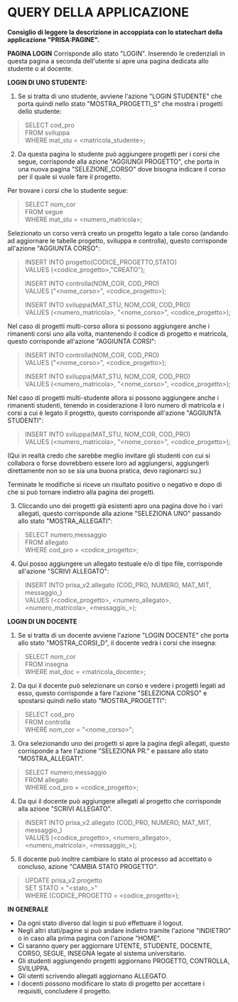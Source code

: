 # QUERY DELLA APPLICAZIONE

**Consiglio di leggere la descrizione in accoppiata con lo statechart della applicazione "PRISA:PAGINE".**

**PAGINA LOGIN**
Corrisponde allo stato "LOGIN". 
Inserendo le credenziali in questa pagina a seconda dell'utente si apre una pagina dedicata allo studente o al docente. 

**LOGIN DI UNO STUDENTE:**

1. Se si tratta di uno studente, avviene l'azione "LOGIN STUDENTE" che porta quindi nello stato "MOSTRA_PROGETTI_S" che mostra i progetti dello studente:

> SELECT cod_pro  
> FROM sviluppa  
> WHERE mat_stu = <matricola_studente>;  

2. Da questa pagina lo studente può aggiungere progetti per i corsi che segue, corrisponde alla azione "AGGIUNGI PROGETTO", che porta in una nuova pagina "SELEZIONE_CORSO" dove bisogna indicare il corso per il quale si vuole fare il progetto.

Per trovare i corsi che lo studente segue:
> SELECT nom_cor  
> FROM segue  
> WHERE mat_stu = <numero_matricola>;  

Selezionato un corso verrà creato un progetto legato a tale corso (andando ad aggiornare le tabelle progetto, sviluppa e controlla), questo corrisponde all'azione "AGGIUNTA CORSO":

> INSERT INTO progetto(CODICE_PROGETTO,STATO)  
> VALUES (<codice_progetto>,"CREATO");  
>   
> INSERT INTO controlla(NOM_COR, COD_PRO)  
> VALUES ("<nome_corso>", <codice_progetto>);  
>   
> INSERT INTO sviluppa(MAT_STU, NOM_COR, COD_PRO)  
> VALUES (<numero_matricola>, "<nome_corso>", <codice_progetto>);  

Nel caso di progetti multi-corso allora si possono aggiungere anche i rimanenti corsi uno alla volta, mantenendo il codice di progetto e matricola, questo corrisponde all'azione "AGGIUNTA CORSI": 

> INSERT INTO controlla(NOM_COR, COD_PRO)  
> VALUES ("<nome_corso>", <codice_progetto>);  
>   
> INSERT INTO sviluppa(MAT_STU, NOM_COR, COD_PRO)  
> VALUES (<numero_matricola>, "<nome_corso>", <codice_progetto>); 

Nel caso di progetti multi-studente allora si possono aggiungere anche i rimanenti studenti, tenendo in cosiderazione il loro numero di matricola e i corsi a cui è legato il progetto, questo corrisponde all'azione "AGGIUNTA STUDENTI": 

> INSERT INTO sviluppa(MAT_STU, NOM_COR, COD_PRO)  
> VALUES (<numero_matricola>, "<nome_corso>", <codice_progetto>); 

(Qui in realtà credo che sarebbe meglio invitare gli studenti con cui si collabora o forse dovrebbero essere loro ad aggiungersi, aggiungerli direttamente non so se sia una buona pratica, devo ragionarci su.)

Terminate le modifiche si riceve un risultato positivo o negativo e dopo di che si può tornare indietro alla pagina dei progetti.

3. Cliccando uno dei progetti già esistenti apro una pagina dove ho i vari allegati, questo corrisponde alla azione "SELEZIONA UNO" passando allo stato "MOSTRA_ALLEGATI":

> SELECT numero,messaggio  
> FROM allegato  
> WHERE cod_pro = <codice_progetto>;  

4. Qui posso aggiungere un allegato testuale e/o di tipo file, corrisponde all'azione "SCRIVI ALLEGATO":  

> INSERT INTO prisa_v2.allegato (COD_PRO, NUMERO, MAT_MIT, messaggio_)   
> VALUES (<codice_progetto>, <numero_allegato>, <numero_matricola>, <messaggio_>);  

**LOGIN DI UN DOCENTE**

1. Se si tratta di un docente avviene l'azione "LOGIN DOCENTE" che porta allo stato "MOSTRA_CORSI_D", il docente vedrà i corsi che insegna:

> SELECT nom_cor  
> FROM insegna  
> WHERE mat_doc = <matricola_docente>;  

2. Da qui il docente può selezionare un corso e vedere i progetti legati ad esso, questo corrisponde a fare l'azione "SELEZIONA CORSO" e spostarsi quindi nello stato "MOSTRA_PROGETTI":

> SELECT cod_pro  
> FROM controlla  
> WHERE nom_cor = "<nome_corso>";  

3. Ora selezionando uno dei progetti si apre la pagina degli allegati, questo corrisponde a fare l'azione "SELEZIONA PR." e passare allo stato "MOSTRA_ALLEGATI".

> SELECT numero,messaggio    
> FROM allegato  
> WHERE cod_pro = <codice_progetto>;  

4. Da qui il docente può aggiungere allegati al progetto che corrisponde alla azione "SCRIVI ALLEGATO".

> INSERT INTO prisa_v2.allegato (COD_PRO, NUMERO, MAT_MIT, messaggio_)   
> VALUES (<codice_progetto>, <numero_allegato>, <numero_matricola>, <messaggio_>);

5. Il docente può inoltre cambiare lo stato al processo ad accettato o concluso, azione "CAMBIA STATO PROGETTO".

> UPDATE prisa_v2.progetto   
> SET STATO = "<stato_>"   
> WHERE (CODICE_PROGETTO = <codice_progetto>);  

**IN GENERALE**

- Da ogni stato diverso dal login si può effettuare il logout.  
- Negli altri stati/pagine si può andare indietro tramite l'azione "INDIETRO" o in caso alla prima pagina con l'azione "HOME".  
- Ci saranno query per aggiornare UTENTE, STUDENTE, DOCENTE, CORSO, SEGUE, INSEGNA legate al sistema universitario.  
- Gli studenti aggiungendo progetti aggiornano PROGETTO, CONTROLLA, SVILUPPA.  
- Gli utenti scrivendo allegati aggiornano ALLEGATO.   
- I docenti possono modificare lo stato di progetto per accettare i requisiti, concludere il progetto.  









